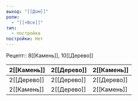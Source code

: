 ```yaml
---
выход: "[[Дом]]"
роли:
  - "[[+Все]]"
тип:
  - постройка
постройки: Нет
---
```

Рецепт:: 8[[Камень]], 10[[Дерево]]

| 2[[Камень]] | 2[[Дерево]] | 2[[Камень]] |
| ----------- | ----------- | ----------- |
| 2[[Дерево]] | 2[[Дерево]] | 2[[Дерево]] |
| 2[[Камень]] | 2[[Дерево]] | 2[[Камень]] |


